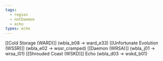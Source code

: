 ```yaml
---
tags:
  - region
  - notDaemon
  - echo
types: echo
---
```

[[Cold Storage (WARD)]] (wbla_b08 -> ward_e33)
[[Unfortunate Evolution (WSSR)]] (wbla_e02 -> wssr_cramped)
[[Daemon (WRSA)]] (wbla_j01 -> wrsa_l01)
[[Shrouded Coast (WSKD)]] Echo (wbla_d03 -> wskd_b01)